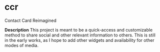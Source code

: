 # ccr
Contact Card Reimagined

**Description** 
This project is meant to be a quick-access and customizable method to share social and other relevant information to others. This is still in the early works, as I hope to add other widgets and availability for other modes of media.
